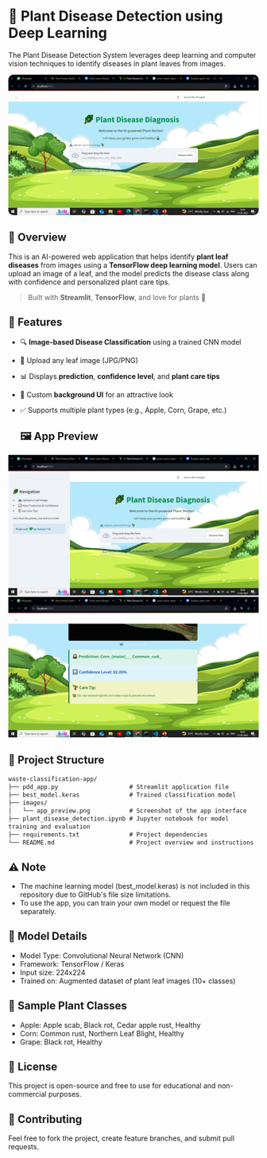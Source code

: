 # 🌿 Plant Disease Detection using Deep Learning
The Plant Disease Detection System leverages deep learning and computer vision techniques to identify diseases in plant leaves from images.
<div align="center">
  <img src="images/img1.png" alt="App Preview" width="700" style="border-radius:10px;"/>
</div>

## 🧪 Overview
This is an AI-powered web application that helps identify **plant leaf diseases** from images using a **TensorFlow deep learning model**. Users can upload an image of a leaf, and the model predicts the disease class along with confidence and personalized plant care tips.
> Built with **Streamlit**, **TensorFlow**, and love for plants 🌱

## 🚀 Features

- 🔍 **Image-based Disease Classification** using a trained CNN model
- 📸 Upload any leaf image (JPG/PNG)
- 📊 Displays **prediction**, **confidence level**, and **plant care tips**
- 🌄 Custom **background UI** for an attractive look
- ✅ Supports multiple plant types (e.g., Apple, Corn, Grape, etc.)

  ## 🖼️ App Preview
![Prediction Example](images/img2.png)
![Prediction Example](images/img3.png)

## 📁 Project Structure
```
waste-classification-app/
├── pdd_app.py                    # Streamlit application file
├── best_model.keras              # Trained classification model
├── images/
│   └── app_preview.png           # Screenshot of the app interface
├── plant_disease_detection.ipynb # Jupyter notebook for model training and evaluation
├── requirements.txt              # Project dependencies
└── README.md                     # Project overview and instructions
```
## ⚠️ Note
- The machine learning model (best_model.keras) is not included in this repository due to GitHub's file size limitations.
- To use the app, you can train your own model or request the file separately.

## 🧠 Model Details
- Model Type: Convolutional Neural Network (CNN)
- Framework: TensorFlow / Keras
- Input size: 224x224
- Trained on: Augmented dataset of plant leaf images (10+ classes)

## 🧩 Sample Plant Classes
- Apple: Apple scab, Black rot, Cedar apple rust, Healthy
- Corn: Common rust, Northern Leaf Blight, Healthy
- Grape: Black rot, Healthy

## 📜 License
This project is open-source and free to use for educational and non-commercial purposes.

## 🤝 Contributing
Feel free to fork the project, create feature branches, and submit pull requests.
